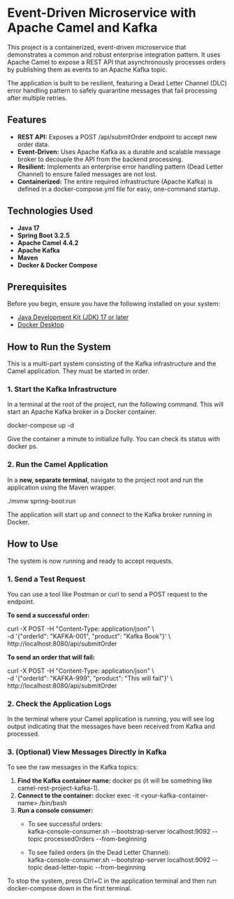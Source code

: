 # **Event-Driven Microservice with Apache Camel and Kafka**

This project is a containerized, event-driven microservice that demonstrates a common and robust enterprise integration pattern. It uses Apache Camel to expose a REST API that asynchronously processes orders by publishing them as events to an Apache Kafka topic.

The application is built to be resilient, featuring a Dead Letter Channel (DLC) error handling pattern to safely quarantine messages that fail processing after multiple retries.

## **Features**

* **REST API:** Exposes a POST /api/submitOrder endpoint to accept new order data.  
* **Event-Driven:** Uses Apache Kafka as a durable and scalable message broker to decouple the API from the backend processing.  
* **Resilient:** Implements an enterprise error handling pattern (Dead Letter Channel) to ensure failed messages are not lost.  
* **Containerized:** The entire required infrastructure (Apache Kafka) is defined in a docker-compose.yml file for easy, one-command startup.

## **Technologies Used**

* **Java 17**  
* **Spring Boot 3.2.5**  
* **Apache Camel 4.4.2**  
* **Apache Kafka**  
* **Maven**  
* **Docker & Docker Compose**

## **Prerequisites**

Before you begin, ensure you have the following installed on your system:

* [Java Development Kit (JDK) 17 or later](https://adoptium.net/)  
* [Docker Desktop](https://www.docker.com/products/docker-desktop/)

## **How to Run the System**

This is a multi-part system consisting of the Kafka infrastructure and the Camel application. They must be started in order.

### **1\. Start the Kafka Infrastructure**

In a terminal at the root of the project, run the following command. This will start an Apache Kafka broker in a Docker container.

docker-compose up \-d

Give the container a minute to initialize fully. You can check its status with docker ps.

### **2\. Run the Camel Application**

In a **new, separate terminal**, navigate to the project root and run the application using the Maven wrapper.

./mvnw spring-boot:run

The application will start up and connect to the Kafka broker running in Docker.

## **How to Use**

The system is now running and ready to accept requests.

### **1\. Send a Test Request**

You can use a tool like Postman or curl to send a POST request to the endpoint.

**To send a successful order:**

curl \-X POST \-H "Content-Type: application/json" \\  
\-d '{"orderId": "KAFKA-001", "product": "Kafka Book"}' \\  
http://localhost:8080/api/submitOrder

**To send an order that will fail:**

curl \-X POST \-H "Content-Type: application/json" \\  
\-d '{"orderId": "KAFKA-999", "product": "This will fail"}' \\  
http://localhost:8080/api/submitOrder

### **2\. Check the Application Logs**

In the terminal where your Camel application is running, you will see log output indicating that the messages have been received from Kafka and processed.

### **3\. (Optional) View Messages Directly in Kafka**

To see the raw messages in the Kafka topics:

1. **Find the Kafka container name:** docker ps (it will be something like camel-rest-project-kafka-1).  
2. **Connect to the container:** docker exec \-it \<your-kafka-container-name\> /bin/bash  
3. **Run a console consumer:**  
   * To see successful orders:  
     kafka-console-consumer.sh \--bootstrap-server localhost:9092 \--topic processedOrders \--from-beginning

   * To see failed orders (in the Dead Letter Channel):  
     kafka-console-consumer.sh \--bootstrap-server localhost:9092 \--topic dead-letter-topic \--from-beginning

To stop the system, press Ctrl+C in the application terminal and then run docker-compose down in the first terminal.
